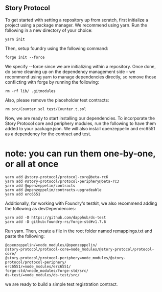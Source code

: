 ## Story Protocol
To get started with setting a repository up from scratch, first initialize a project using a package manager. We recommend using yarn. Run the following in a new directory of your choice:
```
yarn init
```

Then, setup foundry using the following command:
```
forge init --force
```

We specify --force since we are initializing within a repository. Once done, do some cleaning up on the dependency management side - we recommend using yarn to manage dependencies directly, so remove those conflicting with forge by running the following:
```
rm -rf lib/ .gitmodules
```

Also, please remove the placeholder test contracts:
```
rm src/Counter.sol test/Counter.t.sol
```

Now, we are ready to start installing our dependencies. To incorporate the Story Protocol core and periphery modules, run the following to have them added to your package.json. We will also install openzeppelin and erc6551 as a dependency for the contract and test.

# note: you can run them one-by-one, or all at once
```
yarn add @story-protocol/protocol-core@beta-rc6
yarn add @story-protocol/protocol-periphery@beta-rc3
yarn add @openzeppelin/contracts
yarn add @openzeppelin/contracts-upgradeable
yarn add erc6551
```

Additionally, for working with Foundry's testkit, we also recommend adding the following as devDependencies:
```
yarn add -D https://github.com/dapphub/ds-test
yarn add -D github:foundry-rs/forge-std#v1.7.6
```

Run yarn. Then, create a file in the root folder named remappings.txt and paste the following:
```
@openzeppelin/=node_modules/@openzeppelin/
@story-protocol/protocol-core=node_modules/@story-protocol/protocol-core/
@story-protocol/protocol-periphery=node_modules/@story-protocol/protocol-periphery/
erc6551/=node_modules/erc6551/
forge-std/=node_modules/forge-std/src/
ds-test/=node_modules/ds-test/src/
```

we are ready to build a simple test registration contract. 
